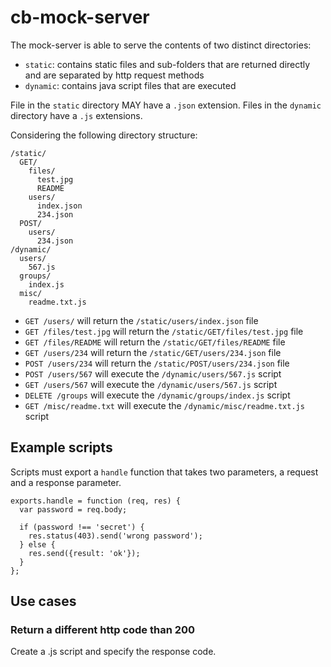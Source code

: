 # cb-mock-server

The mock-server is able to serve the contents of two distinct directories:

* `static`: contains static files and sub-folders that are returned directly and are separated by 
   http request methods
* `dynamic`: contains java script files that are executed

File in the `static` directory MAY have a `.json` extension.
Files in the `dynamic` directory have a `.js` extensions.

Considering the following directory structure:

```
/static/
  GET/
    files/
      test.jpg
      README
    users/
      index.json
      234.json
  POST/
    users/
      234.json
/dynamic/
  users/
    567.js
  groups/
    index.js
  misc/
    readme.txt.js
```

* `GET /users/` will return the `/static/users/index.json` file
* `GET /files/test.jpg` will return the `/static/GET/files/test.jpg` file
* `GET /files/README` will return the `/static/GET/files/README` file
* `GET /users/234` will return the `/static/GET/users/234.json` file
* `POST /users/234` will return the `/static/POST/users/234.json` file
* `POST /users/567` will execute the `/dynamic/users/567.js` script
* `GET /users/567` will execute the `/dynamic/users/567.js` script
* `DELETE /groups` will execute the `/dynamic/groups/index.js` script
* `GET /misc/readme.txt` will execute the `/dynamic/misc/readme.txt.js` script

## Example scripts

Scripts must export a `handle` function that takes two parameters, a request and a response parameter.
```
exports.handle = function (req, res) {
  var password = req.body;

  if (password !== 'secret') {
    res.status(403).send('wrong password');
  } else {
    res.send({result: 'ok'});
  }
};
```


## Use cases
### Return a different http code than 200
Create a .js script and specify the response code.
